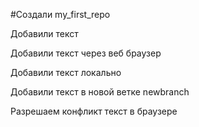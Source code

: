 #Создали my_first_repo

Добавили текст 

Добавили текст через веб браузер

Добавили текст локально 

Добавили текст в новой ветке newbranch 

Разрешаем конфликт текст в браузере 
